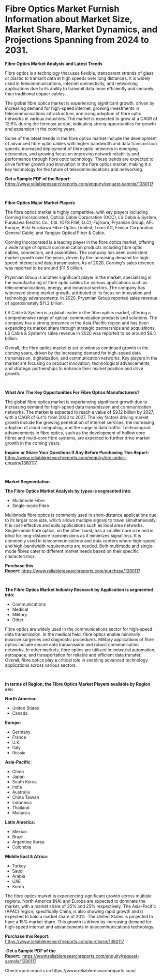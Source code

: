 <p><h1>Fibre Optics Market Furnish Information about Market Size, Market Share, Market Dynamics, and Projections Spanning from 2024 to 2031.</h1></p><p><strong>Fibre Optics Market Analysis and Latest Trends</strong></p>
<p><p>Fibre optics is a technology that uses flexible, transparent strands of glass or plastic to transmit data at high speeds over long distances. It is widely used in telecommunications, internet connectivity, and networking applications due to its ability to transmit data more efficiently and securely than traditional copper cables.</p><p>The global fibre optics market is experiencing significant growth, driven by increasing demand for high-speed internet, growing investments in telecommunications infrastructure, and rising adoption of fibre optic networks in various industries. The market is expected to grow at a CAGR of 12.6% during the forecast period, indicating strong opportunities for growth and expansion in the coming years.</p><p>Some of the latest trends in the fibre optics market include the development of advanced fibre optic cables with higher bandwidth and data transmission speeds, increased deployment of fibre optic networks in emerging economies, and growing focus on improving network reliability and performance through fibre optic technology. These trends are expected to drive further growth and innovation in the fibre optics market, making it a key technology for the future of telecommunications and networking.</p></p>
<p><strong>Get a Sample PDF of the Report:&nbsp;</strong> <a href="https://www.reliableresearchreports.com/enquiry/request-sample/1380117">https://www.reliableresearchreports.com/enquiry/request-sample/1380117</a></p>
<p>&nbsp;</p>
<p><strong>Fibre Optics Major Market Players</strong></p>
<p><p>The fibre optics market is highly competitive, with key players including Corning Incorporated, Optical Cable Corporation (OCC), LS Cable & System, Furukawa Electric Co., Ltd. (OFS Fitel, LLC), Fujikura, Prysmian Group, AFL Europe, Birla Furukawa Fibre Optics Limited, Leoni AG, Finisar Corporation, General Cable, and Yangtze Optical Fiber & Cable.</p><p>Corning Incorporated is a leading player in the fibre optics market, offering a wide range of optical communication products including fibre optic cables, connectors, and assemblies. The company has seen consistent market growth over the years, driven by the increasing demand for high-speed internet and data transmission. As of 2020, Corning's sales revenue was reported to be around $11.5 billion.</p><p>Prysmian Group is another significant player in the market, specializing in the manufacturing of fibre optic cables for various applications such as telecommunications, energy, and industrial sectors. The company has witnessed strong market growth, attributed to its focus on innovation and technology advancements. In 2020, Prysmian Group reported sales revenue of approximately $11.2 billion.</p><p>LS Cable & System is a global leader in the fibre optics market, offering a comprehensive range of optical communication products and solutions. The company has a strong presence in the Asia-Pacific region and has been expanding its market share through strategic partnerships and acquisitions. LS Cable & System's sales revenue in 2020 was reported to be around $6.5 billion.</p><p>Overall, the fibre optics market is set to witness continued growth in the coming years, driven by the increasing demand for high-speed data transmission, digitalization, and communication networks. Key players in the market are focusing on product innovation, technological advancements, and strategic partnerships to enhance their market position and drive growth.</p></p>
<p>&nbsp;</p>
<p><strong>What Are The Key Opportunities For Fibre Optics Manufacturers?</strong></p>
<p><p>The global fibre optics market is experiencing significant growth due to increasing demand for high-speed data transmission and communication networks. The market is expected to reach a value of $9.12 billion by 2027, with a CAGR of 6.4% from 2020 to 2027. The key factors driving market growth include the growing penetration of internet services, the increasing adoption of cloud computing, and the surge in data traffic. Technological advancements in fibre optics, such as the development of hollow core fibres and multi-core fibre systems, are expected to further drive market growth in the coming years.</p></p>
<p><strong>Inquire or Share Your Questions If Any Before Purchasing This Report:</strong> <a href="https://www.reliableresearchreports.com/enquiry/pre-order-enquiry/1380117">https://www.reliableresearchreports.com/enquiry/pre-order-enquiry/1380117</a></p>
<p>&nbsp;</p>
<p><strong>Market Segmentation</strong></p>
<p><strong>The Fibre Optics Market Analysis by types is segmented into:</strong></p>
<p><ul><li>Multimode Fibre</li><li>Single-mode Fibre</li></ul></p>
<p><p>Multimode fibre optics is commonly used in short-distance applications due to its larger core size, which allows multiple signals to travel simultaneously. It is cost-effective and suits applications such as local area networks. Single-mode fibre optics, on the other hand, has a smaller core size and is ideal for long-distance transmissions as it minimizes signal loss. It is commonly used in telecommunications and data centers where high-speed and high-bandwidth requirements are needed. Both multimode and single-mode fibres cater to different market needs based on their specific characteristics.</p></p>
<p><strong>Purchase this Report:&nbsp;</strong><a href="https://www.reliableresearchreports.com/purchase/1380117">https://www.reliableresearchreports.com/purchase/1380117</a></p>
<p>&nbsp;</p>
<p><strong>The Fibre Optics Market Industry Research by Application is segmented into:</strong></p>
<p><ul><li>Communications</li><li>Medical</li><li>Military</li><li>Other</li></ul></p>
<p><p>Fibre optics are widely used in the communications sector for high-speed data transmission. In the medical field, fibre optics enable minimally invasive surgeries and diagnostic procedures. Military applications of fibre optics include secure data transmission and robust communication networks. In other markets, fibre optics are utilized in industrial automation, aerospace, and transportation for reliable and efficient data transfer. Overall, fibre optics play a critical role in enabling advanced technology applications across various sectors.</p></p>
<p>&nbsp;</p>
<p><strong>In terms of Region, the Fibre Optics Market Players available by Region are:</strong></p>
<p>
    <p> <strong> North America: </strong>
        <ul>
            <li>United States</li>
            <li>Canada</li>
        </ul>
        </p> 
    <p> <strong> Europe: </strong>
        <ul>
            <li>Germany</li>
            <li>France</li>
            <li>U.K.</li>
            <li>Italy</li>
            <li>Russia</li>
        </ul>
        </p> 
    <p> <strong> Asia-Pacific: </strong>
        <ul>
            <li>China</li>
            <li>Japan</li>
            <li>South Korea</li>
            <li>India</li>
            <li>Australia</li>
            <li>China Taiwan</li>
            <li>Indonesia</li>
            <li>Thailand</li>
            <li>Malaysia</li>
        </ul>
        </p> 
    <p> <strong> Latin America: </strong>
        <ul>
            <li>Mexico</li>
            <li>Brazil</li>
            <li>Argentina Korea</li>
            <li>Colombia</li>
        </ul>
        </p> 
    <p> <strong> Middle East & Africa: </strong>
        <ul>
            <li>Turkey</li>
            <li>Saudi</li>
            <li>Arabia</li>
            <li>UAE</li>
            <li>Korea</li>
        </ul>
    </p>
    </p>
<p><p>The fibre optics market is experiencing significant growth across multiple regions. North America (NA) and Europe are expected to dominate the market, with a market share of 35% and 25% respectively. The Asia-Pacific (APAC) region, specifically China, is also showing rapid growth and is expected to hold a market share of 20%. The United States is projected to have a 15% market share. This growth is driven by increasing demand for high-speed internet and advancements in telecommunications technology.</p></p>
<p><strong>Purchase this Report: </strong><a href="https://www.reliableresearchreports.com/purchase/1380117">https://www.reliableresearchreports.com/purchase/1380117</a></p>
<p>&nbsp;<strong>Get a Sample PDF of the Report:&nbsp;&nbsp;</strong><a href="https://www.reliableresearchreports.com/enquiry/request-sample/1380117">https://www.reliableresearchreports.com/enquiry/request-sample/1380117</a></p>
<p><strong></strong></p>
<p>Check more reports on https://www.reliableresearchreports.com/</p>
